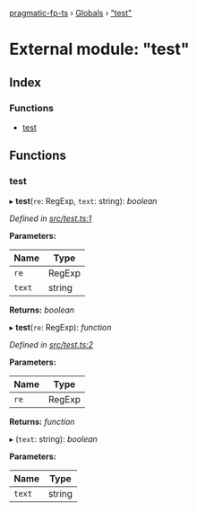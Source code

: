 [pragmatic-fp-ts](../README.md) › [Globals](../globals.md) › ["test"](_test_.md)

# External module: "test"

## Index

### Functions

* [test](_test_.md#test)

## Functions

###  test

▸ **test**(`re`: RegExp, `text`: string): *boolean*

*Defined in [src/test.ts:1](https://github.com/hermann-p/pragmatic-fp-ts/blob/4c86847/src/test.ts#L1)*

**Parameters:**

Name | Type |
------ | ------ |
`re` | RegExp |
`text` | string |

**Returns:** *boolean*

▸ **test**(`re`: RegExp): *function*

*Defined in [src/test.ts:2](https://github.com/hermann-p/pragmatic-fp-ts/blob/4c86847/src/test.ts#L2)*

**Parameters:**

Name | Type |
------ | ------ |
`re` | RegExp |

**Returns:** *function*

▸ (`text`: string): *boolean*

**Parameters:**

Name | Type |
------ | ------ |
`text` | string |

